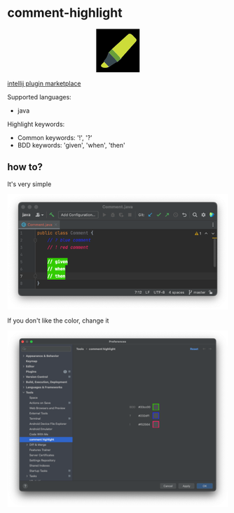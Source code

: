 # comment-highlight
<div align="center">
    <img src="./src/main/resources/META-INF/pluginIcon.svg" width="100" height="100" alt="logo"/>
</div>

[intellij plugin marketplace](https://plugins.jetbrains.com/plugin/24741-comment-highlight)

<p>Supported languages:</p>
<ul>
  <li>java</li>
</ul>

<p>Highlight keywords:</p>
<ul>
  <li>Common keywords: '!', '?'</li>
  <li>BDD keywords: 'given', 'when', 'then'</li>
</ul>


## how to?
It's very simple
<p align="center">
    <img src="https://github.com/birariro/intellij-comment-highlight/blob/main/img/main.png?raw=true"/>
</p>

If you don't like the color, change it
<p align="center">
    <img src="https://github.com/birariro/intellij-comment-highlight/blob/main/img/setting.png?raw=true"/>
</p>


